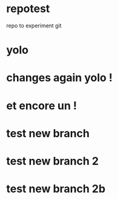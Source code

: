 # repotest
repo to experiment git

# yolo

# changes again yolo !
# et encore un !
# test new branch
# test new branch 2
# test new branch 2b
